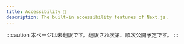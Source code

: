 ```yaml
---
title: Accessibility 🚧
description: The built-in accessibility features of Next.js.
---
```


:::caution
本ページは未翻訳です。翻訳され次第、順次公開予定です。
:::
